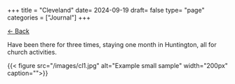 +++
title = "Cleveland"
date= 2024-09-19
draft= false
type= "page"
categories = ["Journal"]
+++

[← Back](/journals/us/)

Have been there for three times, staying one month in Huntington, all for church activities.

{{< figure src="/images/cl1.jpg" alt="Example small sample" width="200px" caption="">}}
